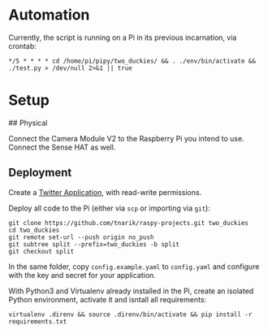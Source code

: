 # Automation

Currently, the script is running on a Pi in its previous incarnation, via crontab:

```
*/5 * * * * cd /home/pi/pipy/two_duckies/ && . ./env/bin/activate && ./test.py > /dev/null 2>&1 || true
```

# Setup

## Physical

Connect the Camera Module V2 to the Raspberry Pi you intend to use.
Connect the Sense HAT as well.

## Deployment

Create a [Twitter Application](https://apps.twitter.com/), with read-write permissions.

Deploy all code to the Pi (either via `scp` or importing via `git`):

```
git clone https://github.com/tnarik/raspy-projects.git two_duckies
cd two_duckies
git remote set-url --push origin no_push
git subtree split --prefix=two_duckies -b split
git checkout split
```

In the same folder, copy `config.example.yaml` to `config.yaml` and configure with the key and secret for your application.

With Python3 and Virtualenv already installed in the Pi, create an isolated Python environment, activate it and isntall all requirements:

```
virtualenv .direnv && source .direnv/bin/activate && pip install -r requirements.txt
```